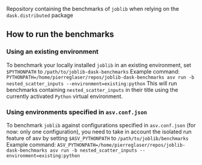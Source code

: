 Repository containing the benchmarks of `joblib` when relying on the `dask.distributed` package

## How to run the benchmarks

### Using an existing environment

To benchmark your locally installed `joblib` in an existing environment, set ``$PYTHONPATH`` to ``/path/to/joblib-dask-benchmarks``
Example command:
``PYTHONPATH=/home/pierreglaser/repos/joblib-dask-benchmarks asv run -b nested_scatter_inputs --environment=existing:python``
This will run benchmarks containing `nested_scatter_inputs` in their title using the currently activated `Python` virtual environment.

### Using environments specified in `asv.conf.json`
To benchmark `joblib` against configurations specified in `asv.conf.json` (for now: only one configuration), you need to take in account the isolated run feature of asv by setting `$ASV_PYTHONPATH` to `/path/to/joblib/benchmarks`
Example command:
``ASV_PYTHONPATH=/home/pierreglaser/repos/joblib-dask-benchmarks asv run -b nested_scatter_inputs --environment=existing:python``
